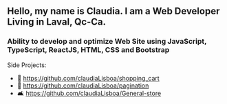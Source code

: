 ## Hello, my name is Claudia. I am a Web Developer Living in Laval, Qc-Ca.

### Ability to develop and optimize Web Site using JavaScript, TypeScript, ReactJS, HTML, CSS and Bootstrap

Side Projects:

- 🛒 https://github.com/claudiaLisboa/shopping_cart
- 📑 https://github.com/claudiaLisboa/pagination
- 🛋️ https://github.com/claudiaLisboa/General-store

